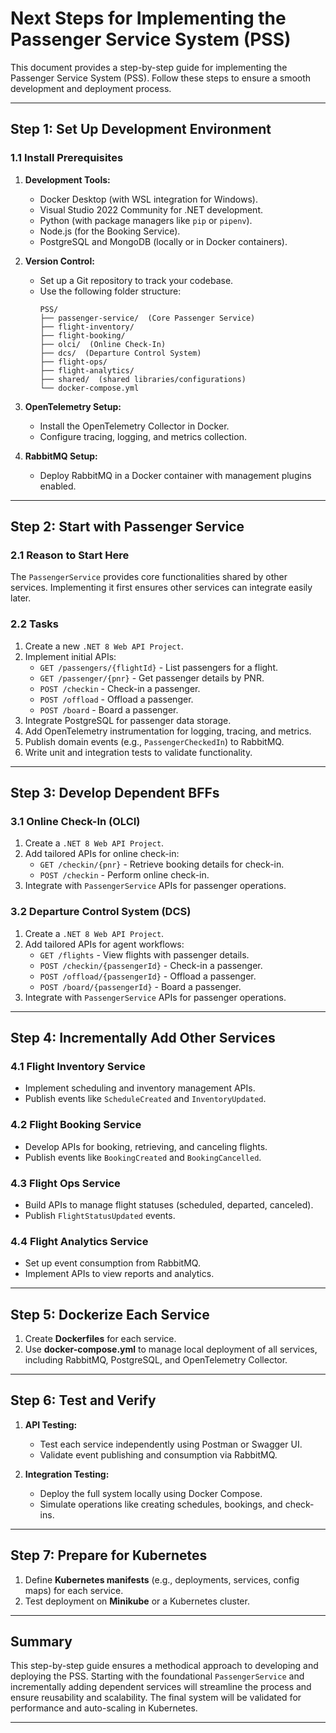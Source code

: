 # Next Steps for Implementing the Passenger Service System (PSS)

This document provides a step-by-step guide for implementing the Passenger Service System (PSS). Follow these steps to ensure a smooth development and deployment process.

---

## **Step 1: Set Up Development Environment**

### **1.1 Install Prerequisites**
1. **Development Tools:**
   - Docker Desktop (with WSL integration for Windows).
   - Visual Studio 2022 Community for .NET development.
   - Python (with package managers like `pip` or `pipenv`).
   - Node.js (for the Booking Service).
   - PostgreSQL and MongoDB (locally or in Docker containers).

2. **Version Control:**
   - Set up a Git repository to track your codebase.
   - Use the following folder structure:
     ```
     PSS/
     ├── passenger-service/  (Core Passenger Service)
     ├── flight-inventory/
     ├── flight-booking/
     ├── olci/  (Online Check-In)
     ├── dcs/  (Departure Control System)
     ├── flight-ops/
     ├── flight-analytics/
     ├── shared/  (shared libraries/configurations)
     └── docker-compose.yml
     ```

3. **OpenTelemetry Setup:**
   - Install the OpenTelemetry Collector in Docker.
   - Configure tracing, logging, and metrics collection.

4. **RabbitMQ Setup:**
   - Deploy RabbitMQ in a Docker container with management plugins enabled.

---

## **Step 2: Start with Passenger Service**

### **2.1 Reason to Start Here**
The `PassengerService` provides core functionalities shared by other services. Implementing it first ensures other services can integrate easily later.

### **2.2 Tasks**
1. Create a new `.NET 8 Web API Project`.
2. Implement initial APIs:
   - `GET /passengers/{flightId}` - List passengers for a flight.
   - `GET /passenger/{pnr}` - Get passenger details by PNR.
   - `POST /checkin` - Check-in a passenger.
   - `POST /offload` - Offload a passenger.
   - `POST /board` - Board a passenger.
3. Integrate PostgreSQL for passenger data storage.
4. Add OpenTelemetry instrumentation for logging, tracing, and metrics.
5. Publish domain events (e.g., `PassengerCheckedIn`) to RabbitMQ.
6. Write unit and integration tests to validate functionality.

---

## **Step 3: Develop Dependent BFFs**

### **3.1 Online Check-In (OLCI)**
1. Create a `.NET 8 Web API Project`.
2. Add tailored APIs for online check-in:
   - `GET /checkin/{pnr}` - Retrieve booking details for check-in.
   - `POST /checkin` - Perform online check-in.
3. Integrate with `PassengerService` APIs for passenger operations.

### **3.2 Departure Control System (DCS)**
1. Create a `.NET 8 Web API Project`.
2. Add tailored APIs for agent workflows:
   - `GET /flights` - View flights with passenger details.
   - `POST /checkin/{passengerId}` - Check-in a passenger.
   - `POST /offload/{passengerId}` - Offload a passenger.
   - `POST /board/{passengerId}` - Board a passenger.
3. Integrate with `PassengerService` APIs for passenger operations.

---

## **Step 4: Incrementally Add Other Services**

### **4.1 Flight Inventory Service**
- Implement scheduling and inventory management APIs.
- Publish events like `ScheduleCreated` and `InventoryUpdated`.

### **4.2 Flight Booking Service**
- Develop APIs for booking, retrieving, and canceling flights.
- Publish events like `BookingCreated` and `BookingCancelled`.

### **4.3 Flight Ops Service**
- Build APIs to manage flight statuses (scheduled, departed, canceled).
- Publish `FlightStatusUpdated` events.

### **4.4 Flight Analytics Service**
- Set up event consumption from RabbitMQ.
- Implement APIs to view reports and analytics.

---

## **Step 5: Dockerize Each Service**
1. Create **Dockerfiles** for each service.
2. Use **docker-compose.yml** to manage local deployment of all services, including RabbitMQ, PostgreSQL, and OpenTelemetry Collector.

---

## **Step 6: Test and Verify**
1. **API Testing:**
   - Test each service independently using Postman or Swagger UI.
   - Validate event publishing and consumption via RabbitMQ.

2. **Integration Testing:**
   - Deploy the full system locally using Docker Compose.
   - Simulate operations like creating schedules, bookings, and check-ins.

---

## **Step 7: Prepare for Kubernetes**
1. Define **Kubernetes manifests** (e.g., deployments, services, config maps) for each service.
2. Test deployment on **Minikube** or a Kubernetes cluster.

---

## **Summary**
This step-by-step guide ensures a methodical approach to developing and deploying the PSS. Starting with the foundational `PassengerService` and incrementally adding dependent services will streamline the process and ensure reusability and scalability. The final system will be validated for performance and auto-scaling in Kubernetes.

---

